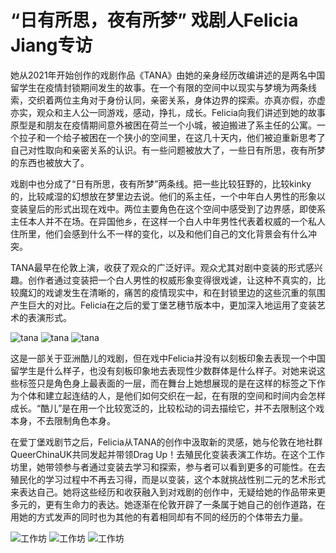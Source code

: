 # “日有所思，夜有所梦” 戏剧人Felicia Jiang专访

她从2021年开始创作的戏剧作品《TANA》由她的亲身经历改编讲述的是两名中国留学生在疫情封锁期间发生的故事。在一个有限的空间中以现实与梦境为两条线索，交织着两位主角对于身份认同，亲密关系，身体边界的探索。亦真亦假，亦虚亦实，观众和主人公一同游戏，感动，挣扎，成长。Felicia向我们讲述到她的故事原型是和朋友在疫情期间意外被困在荷兰一个小城，被迫搬进了系主任的公寓。一个拉子和一个给子被困在一个狭小的空间里，在这几十天内，他们被迫重新思考了自己对性取向和亲密关系的认识。有一些问题被放大了，一些日有所思，夜有所梦的东西也被放大了。

戏剧中也分成了“日有所思，夜有所梦”两条线。把一些比较狂野的，比较kinky的，比较咸湿的幻想放在梦里边去说。他们的系主任，一个中年白人男性的形象以变装皇后的形式出现在戏中。两位主要角色在这个空间中感受到了边界感，即使系主任本人并不在场。在异国他乡，在这样一个白人中年男性代表着权威的一个私人住所里，他们会感到什么不一样的变化，以及和他们自己的文化背景会有什么冲突。

TANA最早在伦敦上演，收获了观众的广泛好评。观众尤其对剧中变装的形式感兴趣。创作者通过变装把一个白人男性的权威形象变得很戏谑，让这种不真实的，比较魔幻的戏谑发生在清晰的，痛苦的疫情现实中，和在封锁里边的这些沉重的氛围产生巨大的对比。Felicia在之后的爱丁堡艺穗节版本中，更加深入地运用了变装艺术的表演形式。

![tana](https://hips.hearstchina.com/hmg-prod/images/31019-666b0d834a8c5.png?resize=980:*)
![tana](https://hips.hearstchina.com/hmg-prod/images/31016-666b0d83467ba.png?resize=980:*)
![tana](https://hips.hearstchina.com/hmg-prod/images/31022-666b0d84e0752.png?resize=980:*)

这是一部关于亚洲酷儿的戏剧，但在戏中Felicia并没有以刻板印象去表现一个中国留学生是什么样子，也没有刻板印象地去表现性少数群体是什么样子。对她来说这些标签只是角色身上最表面的一层，而在舞台上她想展现的是在这样的标签之下作为个体和建立起连结的人，是他们如何交织在一起，在有限的空间和时间内会怎样成长。“酷儿”是在用一个比较宽泛的，比较松动的词去描绘它，并不去限制这个戏本身，不去限制角色本身。

在爱丁堡戏剧节之后，Felicia从TANA的创作中汲取新的灵感，她与伦敦在地社群QueerChinaUK共同发起并带领Drag Up！去殖民化变装表演工作坊。在这个工作坊里，她带领参与者通过变装去学习和探索，参与者可以看到更多的可能性。在去殖民化的学习过程中不再去习得，而是以变装，这个本就挑战性别二元的艺术形式来表达自己。她将这些经历和收获融入到对戏剧的创作中，无疑给她的作品带来更多元的，更有生命力的表达。她逐渐在伦敦开辟了一条属于她自己的创作道路，在用她的方式发声的同时也为其他的有着相同却有不同的经历的个体带去力量。

![工作坊](https://hips.hearstchina.com/hmg-prod/images/31491-666b0dda00f5f.png?resize=980:*)
![工作坊](https://hips.hearstchina.com/hmg-prod/images/31492-666b0dda25215.png?resize=980:*)
![工作坊](https://hips.hearstchina.com/hmg-prod/images/31490-666b0dd9e25e8.png?resize=980:*)